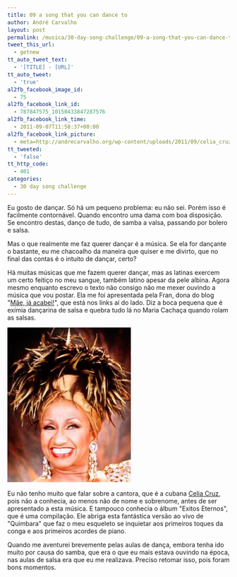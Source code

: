 ```yaml
---
title: 09 a song that you can dance to
author: André Carvalho
layout: post
permalink: /musica/30-day-song-challenge/09-a-song-that-you-can-dance-to/
tweet_this_url:
  - getnew
tt_auto_tweet_text:
  - '[TITLE] - [URL]'
tt_auto_tweet:
  - 'true'
al2fb_facebook_image_id:
  - 75
al2fb_facebook_link_id:
  - 787847575_10150433847287576
al2fb_facebook_link_time:
  - 2011-09-07T11:58:37+00:00
al2fb_facebook_link_picture:
  - meta=http://andrecarvalho.org/wp-content/uploads/2011/09/celia_cruz-150x150.jpg
tt_tweeted:
  - 'false'
tt_http_code:
  - 401
categories:
  - 30 day song challenge
---
```


Eu gosto de dançar. Só há um pequeno problema: eu não sei. Porém isso é facilmente contornável. Quando encontro uma dama com boa disposição. Se encontro destas, danço de tudo, de samba a valsa, passando por bolero e salsa.

Mas o que realmente me faz querer dançar é a música. Se ela for dançante o bastante, eu me chacoalho da maneira que quiser e me divirto, que no final das contas é o intuito de dançar, certo? 

Há muitas músicas que me fazem querer dançar, mas as latinas exercem um certo feitiço no meu sangue, também latino apesar da pele albina. Agora mesmo enquanto escrevo o texto não consigo não me mexer ouvindo a música que vou postar. Ela me foi apresentada pela Fran, dona do blog "[Mãe, já acabei!](http://www.maejaacabei.blogspot.com/)", que está nos links aí do lado. Diz a boca pequena que é exímia dançarina de salsa e quebra tudo lá no Maria Cachaça quando rolam as salsas.

![Celia Cruz](/wp-content/uploads/2011/09/celia_cruz.jpg)

Eu não tenho muito que falar sobre a cantora, que é a cubana [Celia Cruz](http://pt.wikipedia.org/wiki/Celia_Cruz), pois não a conhecia, ao menos não de nome e sobrenome, antes de ser apresentado a esta música. E tampouco conhecia o álbum "Exitos Eternos", que é uma compilação. Ele abriga esta fantástica versão ao vivo de "Quimbara" que faz o meu esqueleto se inquietar aos primeiros toques da conga e aos primeiros acordes de piano.

Quando me aventurei brevemente pelas aulas de dança, embora tenha ido muito por causa do samba, que era o que eu mais estava ouvindo na época, nas aulas de salsa era que eu me realizava. Preciso retomar isso, pois foram bons momentos.



